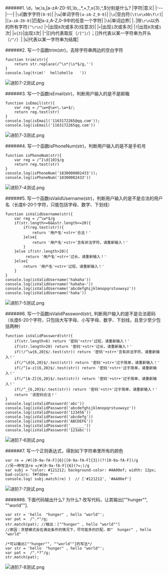 ######1. \d，\w,\s,[a-zA-Z0-9],\b,.,*,+,?,x{3},^,$分别是什么?
|字符|意义|
|---|---|
|```\d```|数字字符```[0-9]```|
|```\w```|单词字符```[a-zA-Z_0-9]```|
|```\s```|空白符```[\t\n\x0b\f\r]```|
|```[a-zA-Z0-9]```|匹配a-z,A-Z,0-9中的任意一个字符|
|```\b```|单词边界|
|```.```|除```\r\n```以外的所有字符```[^\r\n]```
|```*```|出现```0```次或多次(任意次)|
|```+```|出现```1```次或多次|
|```?```|出现```0```次或```1```次|
|```x{3}```|出现```3```次|
|```^```|[]内代表取反（```/[^]/```）；[]外代表以某一字符串为开头（```/^/```）|
|```&```|代表以某一字符串为结尾|

######2. 写一个函数trim(str)，去除字符串两边的空白字符
```
function trim(str){
    return str.replace(/^\s*|\s*$/g,'')
}
console.log(trim('  hellohello   '))
```

![进阶7-2测试.png](http://upload-images.jianshu.io/upload_images/6426975-b64ab2c2811f4658.png?imageMogr2/auto-orient/strip%7CimageView2/2/w/1240)

######3. 写一个函数isEmail(str)，判断用户输入的是不是邮箱
```
function isEmail(str){
    var reg = /^\w+@\w+\.\w+$/;
    return reg.test(str)
}
console.log(isEmail('1163172265@qq.com'));
console.log(isEmail('1163172265qq.com'))
```

![进阶7-3测试.png](http://upload-images.jianshu.io/upload_images/6426975-7919117e1c0bcf87.png?imageMogr2/auto-orient/strip%7CimageView2/2/w/1240)

######4. 写一个函数isPhoneNum(str)，判断用户输入的是不是手机号
```
function isPhoneNum(str){
    var reg = /^1\d{10}$/g
    return reg.test(str)
}
console.log(isPhoneNum('1830000002433'));
console.log(isPhoneNum('18300002433'))
```

![进阶7-4测试.png](http://upload-images.jianshu.io/upload_images/6426975-eefc2cea5a817230.png?imageMogr2/auto-orient/strip%7CimageView2/2/w/1240)

######5. 写一个函数isValidUsername(str)，判断用户输入的是不是合法的用户名（长度6-20个字符，只能包括字母、数字、下划线）
```
function isValidUsername(str){
    var reg = /^\w*$/g
    if(str.length>=6&&str.length<=20){
        if(reg.test(str)){
            return '用户名'+str+'合法！'
        }else{
            return '用户名'+str+'含有非法字符，请重新输入！'
        }
    }else if(str.length>20){
         return '用户名'+str+'过长，请重新输入！'
    }else{
        return '用户名'+str+'过短，请重新输入！'
    }
}
console.log(isValidUsername('hahaha'))
console.log(isValidUsername('hahaha~'))
console.log(isValidUsername('abcdefghijklmnopqrstuvwxyz'))
console.log(isValidUsername('haha'))
```

![进阶7-5测试.png](http://upload-images.jianshu.io/upload_images/6426975-76e2d9e0cfcaac8f.png?imageMogr2/auto-orient/strip%7CimageView2/2/w/1240)

######6. 写一个函数isValidPassword(str), 判断用户输入的是不是合法密码（长度6-20个字符，只包括大写字母、小写字母、数字、下划线，且至少至少包括两种）
```
function isValidPassword(str){
    if(str.length<6) return '密码'+str+'过短，请重新输入！'
    if(str.length>20) return '密码'+str+'过长，请重新输入！'
    if(!/^\w{6,20}$/.test(str)) return '密码'+str+'含有非法字符，请重新输入！'
    if(/^\d{6,20}$/.test(str)) return '密码'+str+'过于简单，请重新输入！'
    if(/^[a-z]{6,20}$/.test(str)) return '密码'+str+'过于简单，请重新输入！'
    if(/^[A-Z]{6,20}$/.test(str)) return '密码'+str+'过于简单，请重新输入！'
    if(/^_{6,20}$/.test(str)) return '密码'+str+'过于简单，请重新输入！'
    return '该密码合法！'
}
console.log(isValidPassword('abc'))
console.log(isValidPassword('abcdefghijklmnopqrstuvwxyz'))
console.log(isValidPassword('123456'))
console.log(isValidPassword('abcdefg'))
console.log(isValidPassword('ABCDEFG'))
console.log(isValidPassword('______'))
console.log(isValidPassword('123abc'))
```

![进阶7-6测试.png](http://upload-images.jianshu.io/upload_images/6426975-420ac88f6aa4a713.png?imageMogr2/auto-orient/strip%7CimageView2/2/w/1240)

######7. 写一个正则表达式，得到如下字符串里所有的颜色
```
var re = /#([0-9a-fA-F]{6}|[0-9a-fA-F]{3})(?![0-9a-fA-F])/g
//另一种写法re =/#[0-9a-fA-F]{6}(?=;)/g
var subj = "color: #121212; background-color: #AA00ef; width: 12px; bad-colors: f#fddee "
console.log( subj.match(re) )  // ['#121212', '#AA00ef']
```

![进阶7-7测试.png](http://upload-images.jianshu.io/upload_images/6426975-ded2156cfdfdc57c.png?imageMogr2/auto-orient/strip%7CimageView2/2/w/1240)

######8. 下面代码输出什么? 为什么? 改写代码，让其输出[""hunger"", ""world""].
```
var str = 'hello  "hunger" , hello "world"';
var pat =  /".*"/g;
str.match(pat); //输出：[""hunger" , hello "world""]
//原因：贪婪模式会在满足条件的情况下，尽可能多的匹配，即"  hunger" , hello "world"  '

/*可以输出[""hunger"", ""world""]的写法*/
var str = 'hello  "hunger" , hello "world"';
var pat =  /".*?"/g;
str.match(pat); 
```
![进阶7-8测试.png](http://upload-images.jianshu.io/upload_images/6426975-a0edf7bf5f808e8c.png?imageMogr2/auto-orient/strip%7CimageView2/2/w/1240)
